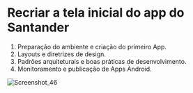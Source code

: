 # Recriar a tela inicial do app do Santander
1. Preparação do ambiente e criação do primeiro App.
3. Layouts e diretrizes de design.
4. Padrões arquiteturais e boas práticas de desenvolvimento.
5. Monitoramento e publicação de Apps Android.

![Screenshot_46](https://user-images.githubusercontent.com/72028645/216708117-52b3866e-0210-412c-9cdb-2d48b1a4790e.png)
